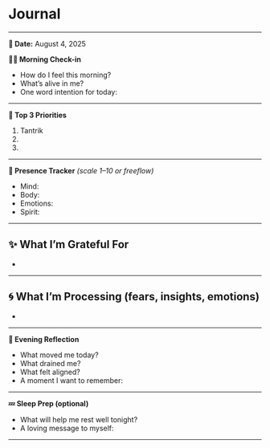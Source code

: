# Journal

---

**📅 Date:** August 4, 2025 

**🧘‍♂️ Morning Check-in**

- How do I feel this morning?
- What’s alive in me?
- One word intention for today:

---

**🌟 Top 3 Priorities**

1. Tantrik
2. 
3. 

---

**🍃 Presence Tracker** *(scale 1–10 or freeflow)*

- Mind:
- Body:
- Emotions:
- Spirit:

---

## **✨ What I’m Grateful For**

- 

---

## **🌀 What I’m Processing (fears, insights, emotions)**

- 

---

**📜 Evening Reflection**

- What moved me today?
- What drained me?
- What felt aligned?
- A moment I want to remember:

---

**💤 Sleep Prep (optional)**

- What will help me rest well tonight?
- A loving message to myself:

---